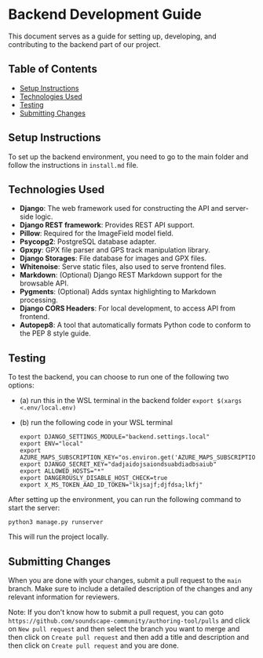 
# Backend Development Guide

This document serves as a guide for setting up, developing, and contributing to the backend part of our project.

## Table of Contents

- [Setup Instructions](#setup-instructions)
- [Technologies Used](#technologies-used)
- [Testing](#testing)
- [Submitting Changes](#submitting-changes)

## Setup Instructions
To set up the backend environment, you need to go to the main folder and follow the instructions in `install.md` file.

## Technologies Used
- **Django**: The web framework used for constructing the API and server-side logic.
- **Django REST framework**: Provides REST API support.
- **Pillow**: Required for the ImageField model field.
- **Psycopg2**: PostgreSQL database adapter.
- **Gpxpy**: GPX file parser and GPS track manipulation library.
- **Django Storages**: File database for images and GPX files.
- **Whitenoise**: Serve static files, also used to serve frontend files.
- **Markdown**: (Optional) Django REST Markdown support for the browsable API.
- **Pygments**: (Optional) Adds syntax highlighting to Markdown processing.
- **Django CORS Headers**: For local development, to access API from frontend.
- **Autopep8**: A tool that automatically formats Python code to conform to the PEP 8 style guide.


## Testing
To test the backend, you can choose to run one of the following two options:
  * (a) run this in the WSL terminal in the backend folder `export $(xargs <.env/local.env)`
  
  * (b) run the following code in your WSL terminal
    ```
    export DJANGO_SETTINGS_MODULE="backend.settings.local"
    export ENV="local"
    export AZURE_MAPS_SUBSCRIPTION_KEY="os.environ.get('AZURE_MAPS_SUBSCRIPTION_KEY')"
    export DJANGO_SECRET_KEY="dadjaidojsaiondsuabdiadbsaiub"
    export ALLOWED_HOSTS="*"
    export DANGEROUSLY_DISABLE_HOST_CHECK=true
    export X_MS_TOKEN_AAD_ID_TOKEN="lkjsajf;djfdsa;lkfj"
    ```

After setting up the environment, you can run the following command to start the server:
```
python3 manage.py runserver
```
This will run the project locally.

## Submitting Changes

When you are done with your changes, submit a pull request to the `main` branch. Make sure to include a detailed description of the changes and any relevant information for reviewers.

Note: If you don't know how to submit a pull request, you can goto `https://github.com/soundscape-community/authoring-tool/pulls` and click on `New pull request` and then select the branch you want to merge and then click on `Create pull request` and then add a title and description and then click on `Create pull request` and you are done.
